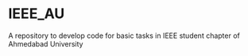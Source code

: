 # IEEE_AU

A repository to develop code for basic tasks in IEEE student chapter of Ahmedabad University
